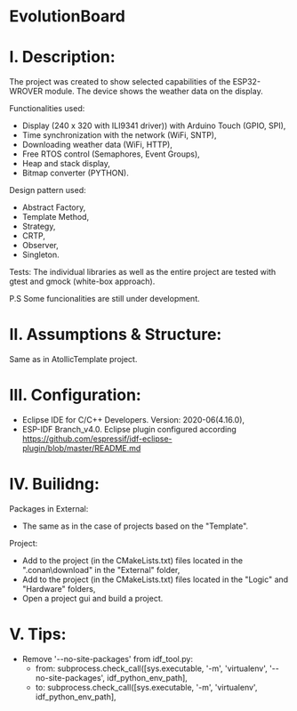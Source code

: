 # EvolutionBoard

# I. Description:
The project was created to show selected capabilities of the ESP32-WROVER module.
The device shows the weather data on the display.

Functionalities used:
- Display (240 x 320 with ILI9341 driver)) with Arduino Touch (GPIO, SPI), 
- Time synchronization with the network (WiFi, SNTP),
- Downloading weather data (WiFi, HTTP),
- Free RTOS control (Semaphores, Event Groups),
- Heap and stack display,
- Bitmap converter (PYTHON).

Design pattern used:
- Abstract Factory, 
- Template Method, 
- Strategy, 
- CRTP, 
- Observer, 
- Singleton.

Tests:
The individual libraries as well as the entire project are tested with gtest and gmock (white-box approach).

P.S
Some funcionalities are still under development.

# II. Assumptions & Structure:
Same as in AtollicTemplate project.

# III. Configuration:

- Eclipse IDE for C/C++ Developers. Version: 2020-06(4.16.0),
- ESP-IDF Branch_v4.0. Eclipse plugin configured according https://github.com/espressif/idf-eclipse-plugin/blob/master/README.md

# IV. Builidng:

Packages in External:
- The same as in the case of projects based on the "Template".

Project:
- Add to the project (in the CMakeLists.txt) files located in the ".conan\download" in the "External" folder,
- Add to the project (in the CMakeLists.txt) files located in the "Logic" and "Hardware" folders,
- Open a project gui and build a project.

# V. Tips:
- Remove '--no-site-packages' from idf_tool.py:
  - from: subprocess.check_call([sys.executable, '-m', 'virtualenv', '--no-site-packages', idf_python_env_path],
  - to:   subprocess.check_call([sys.executable, '-m', 'virtualenv', idf_python_env_path],
